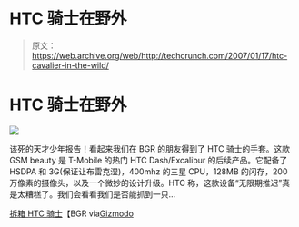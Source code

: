 # HTC 骑士在野外

> 原文：<https://web.archive.org/web/http://techcrunch.com/2007/01/17/htc-cavalier-in-the-wild/>

# HTC 骑士在野外

![](img/79e5c4c527aaf186e521273cb08bde84.png)

该死的天才少年报告！看起来我们在 BGR 的朋友得到了 HTC 骑士的手套。这款 GSM beauty 是 T-Mobile 的热门 HTC Dash/Excalibur 的后续产品。它配备了 HSDPA 和 3G(保证让布雷克湿)，400mhz 的三星 CPU，128MB 的闪存，200 万像素的摄像头，以及一个微妙的设计升级。HTC 称，这款设备“无限期推迟”真是太糟糕了。我们会看看我们是否能抓到一只…

[拆箱 HTC 骑士](https://web.archive.org/web/20130628161945/http://www.boygeniusreport.com/2007/01/16/unboxing-htc-cavalier/)【BGR via[Gizmodo](https://web.archive.org/web/20130628161945/http://www.gizmodo.com/)